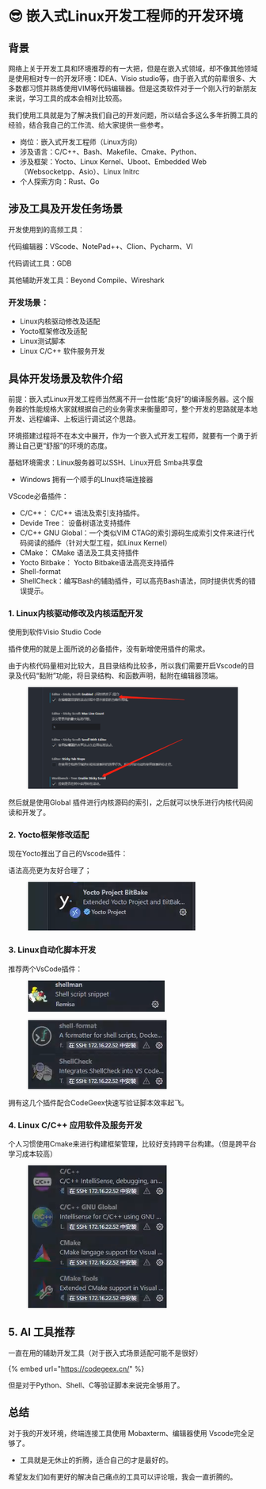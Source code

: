 # 😎 嵌入式Linux开发工程师的开发环境

## 背景

网络上关于开发工具和环境推荐的有一大把，但是在嵌入式领域，却不像其他领域是使用相对专一的开发环境：IDEA、Visio studio等，由于嵌入式的前辈很多、大多数都习惯并熟练使用VIM等代码编辑器。但是这类软件对于一个刚入行的新朋友来说，学习工具的成本会相对比较高。

我们使用工具就是为了解决我们自己的开发问题，所以结合多这么多年折腾工具的经验，结合我自己的工作流、给大家提供一些参考。

* 岗位：嵌入式开发工程师（Linux方向）
* 涉及语言：C/C++、Bash、Makefile、Cmake、Python、
* 涉及框架：Yocto、Linux Kernel、Uboot、Embedded Web（Websocketpp、Asio）、Linux Initrc
* 个人探索方向：Rust、Go

## 涉及工具及开发任务场景

开发使用到的高频工具：

代码编辑器：VScode、NotePad++、Clion、Pycharm、VI

代码调试工具：GDB

其他辅助开发工具：Beyond Compile、Wireshark

### 开发场景：

* Linux内核驱动修改及适配
* Yocto框架修改及适配
* Linux测试脚本
* Linux C/C++ 软件服务开发

## 具体开发场景及软件介绍

前提：嵌入式Linux开发工程师当然离不开一台性能“良好”的编译服务器。这个服务器的性能规格大家就根据自己的业务需求来衡量即可，整个开发的思路就是本地开发、远程编译、上板运行调试这个思路。

环境搭建过程将不在本文中展开，作为一个嵌入式开发工程师，就要有一个勇于折腾让自己更“舒服”的环境的态度。

基础环境需求：Linux服务器可以SSH、Linux开启 Smba共享盘

* Windows 拥有一个顺手的LInux终端连接器

VScode必备插件：

* C/C++： C/C++ 语法及索引支持插件。
* Devide Tree： 设备树语法支持插件
* C/C++ GNU Global：一个类似VIM CTAG的索引源码生成索引文件来进行代码阅读的插件（针对大型工程，如Linux Kernel）
* CMake： CMake 语法及工具支持插件
* Yocto Bitbake： Yocto Bitbake语法高亮支持插件
* Shell-format
* ShellCheck：编写Bash的辅助插件，可以高亮Bash语法，同时提供优秀的错误提示。

### 1. Linux内核驱动修改及内核适配开发

使用到软件Visio Studio Code

插件使用的就是上面所说的必备插件，没有新增使用插件的需求。

由于内核代码量相对比较大，且目录结构比较多，所以我们需要开启Vscode的目录及代码“黏附”功能，将目录结构、和函数声明，黏附在编辑器顶端。

<figure><img src="../.gitbook/assets/image (27) (1).png" alt=""><figcaption></figcaption></figure>

然后就是使用Global 插件进行内核源码的索引，之后就可以快乐进行内核代码阅读和开发了。



### 2. Yocto框架修改适配

现在Yocto推出了自己的Vscode插件：

语法高亮更为友好合理了；

<figure><img src="../.gitbook/assets/image (37).png" alt=""><figcaption></figcaption></figure>

### 3.  Linux自动化脚本开发

推荐两个VsCode插件：

<figure><img src="../.gitbook/assets/image (38).png" alt=""><figcaption></figcaption></figure>

<figure><img src="../.gitbook/assets/image (39).png" alt=""><figcaption></figcaption></figure>

拥有这几个插件配合CodeGeex快速写验证脚本效率起飞。

### 4. Linux C/C++ 应用软件及服务开发

个人习惯使用Cmake来进行构建框架管理，比较好支持跨平台构建。（但是跨平台学习成本较高）

<figure><img src="../.gitbook/assets/image (40).png" alt=""><figcaption></figcaption></figure>

## 5. AI 工具推荐

一直在用的辅助开发工具（对于嵌入式场景适配可能不是很好）

{% embed url="https://codegeex.cn/" %}

但是对于Python、Shell、C等验证脚本来说完全够用了。

## 总结

对于我的开发环境，终端连接工具使用 Mobaxterm、编辑器使用 Vscode完全足够了。

* 工具就是无休止的折腾，适合自己的才是最好的。

希望友友们如有更好的解决自己痛点的工具可以评论哦，我会一直折腾的。
